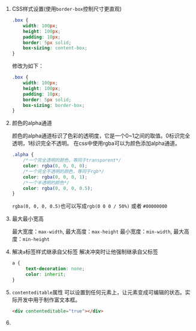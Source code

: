 1. CSS样式设置(使用`border-box`控制尺寸更直观)
    ```css
    .box {
        width: 100px;
        height: 100px;
        padding: 10px;
        border: 5px solid;
        box-sizing: content-box;
    }
    ```
    修改为如下：
    ```css
    .box {
        width: 100px;
        height: 100px;
        padding: 10px;
        border: 5px solid;
        box-sizing: border-box;
    }
    ```
2. 颜色的alpha通道

    颜色的alpha通道标识了色彩的透明度，它是一个0~1之间的取值。0标识完全透明，1标识完全不透明。
在css中使用rgba可以为颜色添加alpha通道。
    ```css
    .alpha {
        /*一个完全透明的颜色，等同于transparent*/
        color: rgba(0, 0, 0, 0);
        /*一个完全不透明的颜色，等同于rgb*/
        color: rgba(0, 0, 0, 1);
        /*一个半透明的颜色*/
        color: rgba(0, 0, 0, 0.5);
   }
    ```
   `rgba(0, 0, 0, 0.5)`也可以写成`rgb(0 0 0 / 50%)` 或者 `#00000000`
3. 最大最小宽高

   最大宽度：`max-width`, 最大高度：`max-height`
   最小宽度：`min-width`, 最大高度：`min-height`
4. 解决`a`标签样式继承自父标签
   解决冲突时让他强制继承自父标签
   ```css
   a {
        text-decoration: none;
        color: inherit;
   }
   ```
5. `contenteditable`属性
   可以设置到任何元素上，让元素变成可编辑的状态。实际开发中用于制作富文本框。
   ```html
   <div contenteditable="true"></div>
   ```
6. 